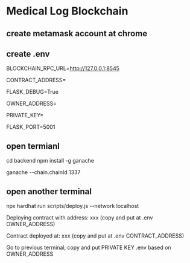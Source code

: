 # Medical Log Blockchain

## create metamask account at chrome

## create .env
BLOCKCHAIN_RPC_URL=http://127.0.0.1:8545

CONTRACT_ADDRESS=

FLASK_DEBUG=True

OWNER_ADDRESS=

PRIVATE_KEY=

FLASK_PORT=5001

## open termianl
cd backend
npm install -g ganache

ganache --chain.chainId 1337

## open another terminal
npx hardhat run scripts/deploy.js --network localhost

Deploying contract with address: xxx (copy and put at .env OWNER_ADDRESS)

Contract deployed at: xxx (copy and put at .env CONTRACT_ADDRESS)

Go to previous terminal, copy and put PRIVATE KEY .env based on OWNER_ADDRESS
